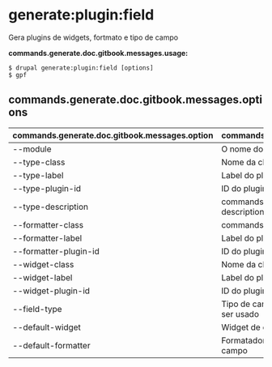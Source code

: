 # generate:plugin:field
Gera plugins de widgets, fortmato e tipo de campo

**commands.generate.doc.gitbook.messages.usage:**
```
$ drupal generate:plugin:field [options]
$ gpf  
```

## commands.generate.doc.gitbook.messages.options
commands.generate.doc.gitbook.messages.option | commands.generate.doc.gitbook.messages.details
-------|-------------
--module | O nome do módulo.
--type-class | Nome da classe do plugin de tipo de campo
--type-label | Label do plugin de tipo de campo
--type-plugin-id | ID do plugin de tipo de campo
--type-description | commands.generate.plugin.field.options.type-type-description
--formatter-class | commands.generate.plugin.field.options.class
--formatter-label | Label do plugin de formato de campo
--formatter-plugin-id | ID do plugin de formato de campo
--widget-class | Nome da classe do plugin de formato de campo
--widget-label | Label do plugin de widget de campo
--widget-plugin-id | ID do plugin de widget de campo
--field-type | Tipo de campo, formato e plugin widget que pode ser usado
--default-widget | Widget de campo padrão do plugin tipo de campo
--default-formatter | Formatador de campo padrão do plugin tipo de campo
